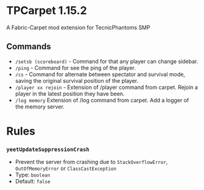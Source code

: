 # TPCarpet 1.15.2
A Fabric-Carpet mod extension for TecnicPhantoms SMP

## Commands
- `/setsb (scoreboard)` - Command for that any player can change sidebar.
- `/ping` - Command for see the ping of the player.
- `/cs` - Command for alternate between spectator and survival mode, saving the original survival position of the player.
- `/player xx rejoin` - Extension of /player command from carpet. Rejoin a player in the latest position they have been.
- `/log memory` Extension of /log command from carpet. Add a logger of the memory server.

# Rules

### ``yeetUpdateSuppressionCrash``
- Prevent the server from crashing due to `StackOverflowError`, `OutOfMemoryError` or `ClassCastException`
- Type: `boolean`
- Default: `false`
